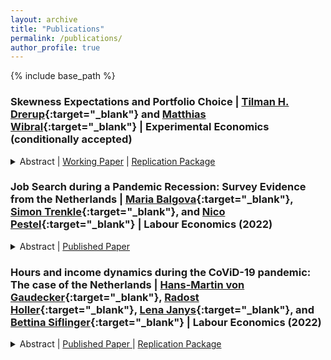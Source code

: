 ```yaml
---
layout: archive
title: "Publications"
permalink: /publications/
author_profile: true
---
```


{% include base_path %}

### Skewness Expectations and Portfolio Choice | [Tilman H. Drerup](https://sites.google.com/site/tdrerup/){:target="\_blank"} and [Matthias Wibral](https://www.maastrichtuniversity.nl/m.wibral){:target="\_blank"} | Experimental Economics (conditionally accepted)

<details>
    <summary>
      Abstract | 
      <a  href="https://docs.iza.org/dp15018.pdf" role="button" target="_blank">Working Paper</a> | 
      <a  href="https://doi.org/10.5281/zenodo.7114350" role="button" target="_blank">Replication Package</a>
    </summary>
    Many models of investor behavior predict that investors prefer assets that they believe to have positively skewed return distributions. We elicit detailed return expectations for a broad index fund and a single stock in a representative sample of the Dutch population. The data show substantial heterogeneity in individuals' skewness expectations of which only very little is captured by sociodemographics. Across assets, most respondents expect a higher variance and skewness for the individual stock compared to the index fund. Portfolio allocations increase with the skewness of respondents' return expectations for the respective asset, controlling for other moments of a respondent's expectations.
  </details>

### Job Search during a Pandemic Recession: Survey Evidence from the Netherlands | [Maria Balgova](https://sites.google.com/view/mariabalgova){:target="\_blank"}, [Simon Trenkle](https://www.iza.org/person/24066/simon-trenkle){:target="\_blank"}, and [Nico Pestel](https://sites.google.com/site/pestelecon/){:target="\_blank"} | Labour Economics (2022)

<details>
  <summary>
    Abstract | 
    <a  href="https://www.sciencedirect.com/science/article/abs/pii/S0927537122000355" role="button" target="_blank">Published Paper</a>
  </summary>
  This paper studies job search behavior in the midst of a pandemic recession. We use long-running panel data from the Netherlands (LISS) and complement the core survey with our own COVID-specific module, conducted in June 2020, surveying job search effort of employed as well as unemployed respondents. We estimate an empirical model of job search over the business cycle over the period 2008–2019 to explore the gap between predicted and actual job search behavior in 2020. We find that job search during the pandemic recession differs strongly from previous downturns. The unemployed search significantly less than what we would normally observe during a recession of this size. For the employed, the propensity to search is even greater than what we would expect, but those who do search make significantly fewer job applications. Expectations about the duration of the pandemic seem to play a key role in explaining job search effort for the unemployed in 2020. Furthermore, employed individuals whose work situation has been affected by COVID-19 are searching more actively for a new job.
</details>

### Hours and income dynamics during the CoViD-19 pandemic: The case of the Netherlands | [Hans-Martin von Gaudecker](https://www.wiwi.uni-bonn.de/gaudecker){:target="\_blank"}, [Radost Holler](https://sites.google.com/view/radostholler){:target="\_blank"}, [Lena Janys](https://sites.google.com/site/janyslena/){:target="\_blank"}, and [Bettina Siflinger](https://sites.google.com/site/bettinasiflinger/){:target="\_blank"} | Labour Economics (2022)

<details>
    <summary>
      Abstract | 
      <a  href="https://www.sciencedirect.com/science/article/pii/S0927537121000907" role="button" target="_blank"> Published Paper </a> | 
      <a  href="https://github.com/ChristianZimpelmann/replication-work-hours-covid" role="button" target="_blank">Replication Package</a>
    </summary>    
    Using customized panel data spanning the entire year of 2020, we analyze the dynamics of working hours and household income across different stages of the Covid-19 pandemic. Similar to many other countries, during this period the Netherlands experienced a quick spread of the SARS-CoV-2 virus, adopted a set of fairly strict social distancing measures, gradually reopened, and imposed another lockdown to contain the second wave. We show that socio-economic status is strongly related to changes in working hours, especially when strict economic restrictions are in place. In contrast, household income is unaffected for all socio-economic groups. Examining the drivers of these observations, we find that pandemic-specific job characteristics (the ability to work from home and essential worker status) help explain the socio-economic gradient in total working hours. Household income is largely decoupled from shocks to working hours for employees. We provide suggestive evidence that large-scale labor hoarding schemes have helped insure employees against shocks to their employers.

    Supersedes: <a  href="https://www.iza.org/de/publications/dp/13623/labour-supply-during-lockdown-and-a-new-normal-the-case-of-the-netherlands" role="button" target="_blank">Labour supply during lockdown and a ``new normal'': The case of the Netherlands</a> and <a  href="https://covid-19.iza.org/publications/dp13158/" role="button" target="_blank">Labour Supply in the Early Stages of the COVID-19 Pandemic: Empirical Evidence on Hours, Home Office, and Expectations</a>

</details>
